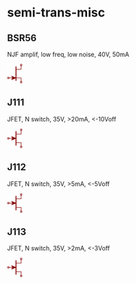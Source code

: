 # semi-trans-misc

## BSR56
NJF amplif, low freq, low noise, 40V, 50mA

![BSR56__1__1](/images/semi-trans-MMB__MMBF4416__1__1.png?raw=true) 

## J111
JFET, N switch, 35V, >20mA, <-10Voff

![J111__1__1](/images/semi-trans-MMB__MMBFJ111__1__1.png?raw=true) 

## J112
JFET, N switch, 35V, >5mA, <-5Voff

![J112__1__1](/images/semi-trans-MMB__MMBFJ111__1__1.png?raw=true) 

## J113
JFET, N switch, 35V, >2mA, <-3Voff

![J113__1__1](/images/semi-trans-MMB__MMBFJ111__1__1.png?raw=true) 

